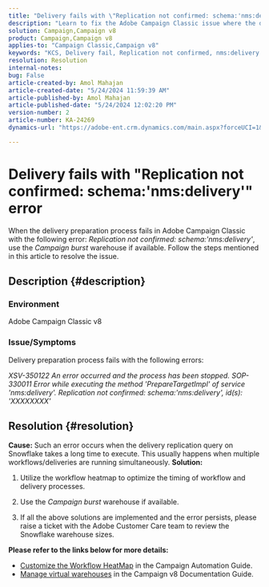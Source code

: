 ```yaml
---
title: "Delivery fails with \"Replication not confirmed: schema:'nms:delivery'\" error"
description: "Learn to fix the Adobe Campaign Classic issue where the delivery fails with \"Replication not confirmed: schema:'nms:delivery'\" error."
solution: Campaign,Campaign v8
product: Campaign,Campaign v8
applies-to: "Campaign Classic,Campaign v8"
keywords: "KCS, Delivery fail, Replication not confirmed, nms:delivery error, Error, Adobe Campaign Classic, ACC v8"
resolution: Resolution
internal-notes: 
bug: False
article-created-by: Amol Mahajan
article-created-date: "5/24/2024 11:59:39 AM"
article-published-by: Amol Mahajan
article-published-date: "5/24/2024 12:02:20 PM"
version-number: 2
article-number: KA-24269
dynamics-url: "https://adobe-ent.crm.dynamics.com/main.aspx?forceUCI=1&pagetype=entityrecord&etn=knowledgearticle&id=e13b4a17-c519-ef11-9f89-000d3a37816b"

---
```

# Delivery fails with "Replication not confirmed: schema:'nms:delivery'" error


When the delivery preparation process fails in Adobe Campaign Classic with the following error: *Replication not confirmed: schema:'nms:delivery'*, use the *Campaign burst* warehouse if available. Follow the steps mentioned in this article to resolve the issue.

## Description {#description}


### <b>Environment</b>

Adobe Campaign Classic v8



### <b>Issue/Symptoms</b>

Delivery preparation process fails with the following errors:

*XSV-350122 An error occurred and the process has been stopped.*
*SOP-330011 Error while executing the method 'PrepareTargetImpl' of service 'nms:delivery'.*
*Replication not confirmed: schema:'nms:delivery', id(s): 'XXXXXXXX'*


## Resolution {#resolution}

<b>Cause:</b>
Such an error occurs when the delivery replication query on Snowflake takes a long time to execute. This usually happens when multiple workflows/deliveries are running simultaneously.
<b>Solution:</b>
1. Utilize the workflow heatmap to optimize the timing of workflow and delivery processes.


2. Use the *Campaign burst* warehouse if available.


3. If all the above solutions are implemented and the error persists, please raise a ticket with the Adobe Customer Care team to review the Snowflake warehouse sizes.


<b>Please refer to the links below for more details:</b>

- [Customize the Workflow HeatMap](https://experienceleague.adobe.com/en/docs/campaign/automation/workflows/monitoring-workflows/heatmap#using-the-heatmap) in the Campaign Automation Guide.
- [Manage virtual warehouses](https://experienceleague.adobe.com/en/docs/campaign/campaign-v8/data/workflows#warehouse) in the Campaign v8 Documentation Guide.

